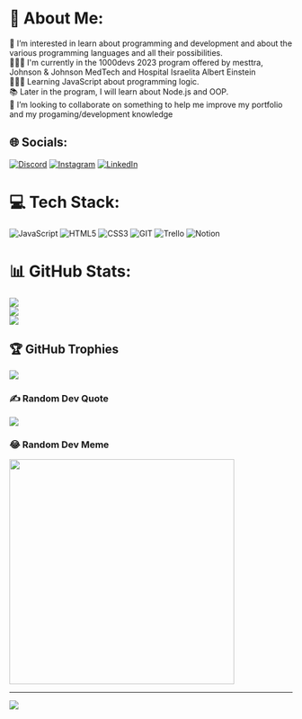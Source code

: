 # 💫 About Me:
👀 I’m interested in learn about programming and development and about the various programming languages and all their possibilities.<br>👨🏻‍💻 I'm currently in the 1000devs 2023 program offered by mesttra, Johnson & Johnson MedTech and Hospital Israelita Albert Einstein <br>👨🏻‍💻 Learning JavaScript about programming logic.<br>📚 Later in the program, I will learn about Node.js and OOP.<br>💞️ I’m looking to collaborate on something to help me improve my portfolio and my progaming/development knowledge


## 🌐 Socials:
[![Discord](https://img.shields.io/badge/Discord-%237289DA.svg?logo=discord&logoColor=white)](https://discord.gg/marcospadua) [![Instagram](https://img.shields.io/badge/Instagram-%23E4405F.svg?logo=Instagram&logoColor=white)](https://instagram.com/MARCOS.DEPADUA) [![LinkedIn](https://img.shields.io/badge/LinkedIn-%230077B5.svg?logo=linkedin&logoColor=white)](https://linkedin.com/in/marcos-padua) 

# 💻 Tech Stack:
![JavaScript](https://img.shields.io/badge/javascript-%23323330.svg?style=flat&logo=javascript&logoColor=%23F7DF1E) ![HTML5](https://img.shields.io/badge/html5-%23E34F26.svg?style=flat&logo=html5&logoColor=white) ![CSS3](https://img.shields.io/badge/css3-%231572B6.svg?style=flat&logo=css3&logoColor=white) ![GIT](https://img.shields.io/badge/Git-fc6d26?style=flat&logo=git&logoColor=white) ![Trello](https://img.shields.io/badge/Trello-%23026AA7.svg?style=flat&logo=Trello&logoColor=white) ![Notion](https://img.shields.io/badge/Notion-%23000000.svg?style=flat&logo=notion&logoColor=white)
# 📊 GitHub Stats:
![](https://github-readme-stats.vercel.app/api?username=marcospadua&theme=radical&hide_border=false&include_all_commits=false&count_private=false)<br/>
![](https://github-readme-streak-stats.herokuapp.com/?user=marcospadua&theme=radical&hide_border=false)<br/>
![](https://github-readme-stats.vercel.app/api/top-langs/?username=marcospadua&theme=radical&hide_border=false&include_all_commits=false&count_private=false&layout=compact)

## 🏆 GitHub Trophies
![](https://github-profile-trophy.vercel.app/?username=marcospadua&theme=radical&no-frame=false&no-bg=true&margin-w=4)

### ✍️ Random Dev Quote
![](https://quotes-github-readme.vercel.app/api?type=horizontal&theme=radical)

### 😂 Random Dev Meme
<img src='https://randommeme-five.vercel.app/' style="height: 400px;"/>

---
[![](https://visitcount.itsvg.in/api?id=marcospadua&icon=0&color=6)](https://visitcount.itsvg.in)

<!-- Proudly created with GPRM ( https://gprm.itsvg.in ) -->

